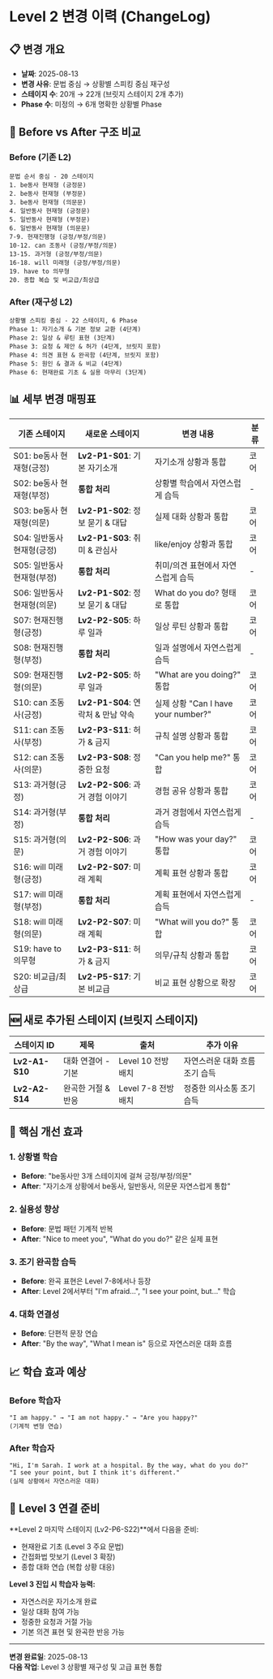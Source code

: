 # Level 2 변경 이력 (ChangeLog)

## 📋 변경 개요
- **날짜**: 2025-08-13
- **변경 사유**: 문법 중심 → 상황별 스피킹 중심 재구성
- **스테이지 수**: 20개 → 22개 (브릿지 스테이지 2개 추가)
- **Phase 수**: 미정의 → 6개 명확한 상황별 Phase

## 🔄 Before vs After 구조 비교

### Before (기존 L2)
```
문법 순서 중심 - 20 스테이지
1. be동사 현재형 (긍정문)
2. be동사 현재형 (부정문)  
3. be동사 현재형 (의문문)
4. 일반동사 현재형 (긍정문)
5. 일반동사 현재형 (부정문)
6. 일반동사 현재형 (의문문)
7-9. 현재진행형 (긍정/부정/의문)
10-12. can 조동사 (긍정/부정/의문)  
13-15. 과거형 (긍정/부정/의문)
16-18. will 미래형 (긍정/부정/의문)
19. have to 의무형
20. 종합 복습 및 비교급/최상급
```

### After (재구성 L2)  
```
상황별 스피킹 중심 - 22 스테이지, 6 Phase
Phase 1: 자기소개 & 기본 정보 교환 (4단계)
Phase 2: 일상 & 루틴 표현 (3단계)  
Phase 3: 요청 & 제안 & 허가 (4단계, 브릿지 포함)
Phase 4: 의견 표현 & 완곡함 (4단계, 브릿지 포함)
Phase 5: 원인 & 결과 & 비교 (4단계)
Phase 6: 현재완료 기초 & 실용 마무리 (3단계)
```

## 📊 세부 변경 매핑표

| 기존 스테이지 | 새로운 스테이지 | 변경 내용 | 분류 |
|-------------|----------------|----------|------|
| S01: be동사 현재형(긍정) | **Lv2-P1-S01**: 기본 자기소개 | 자기소개 상황과 통합 | 코어 |
| S02: be동사 현재형(부정) | **통합 처리** | 상황별 학습에서 자연스럽게 습득 | - |
| S03: be동사 현재형(의문) | **Lv2-P1-S02**: 정보 묻기 & 대답 | 실제 대화 상황과 통합 | 코어 |
| S04: 일반동사 현재형(긍정) | **Lv2-P1-S03**: 취미 & 관심사 | like/enjoy 상황과 통합 | 코어 |
| S05: 일반동사 현재형(부정) | **통합 처리** | 취미/의견 표현에서 자연스럽게 습득 | - |
| S06: 일반동사 현재형(의문) | **Lv2-P1-S02**: 정보 묻기 & 대답 | What do you do? 형태로 통합 | 코어 |
| S07: 현재진행형(긍정) | **Lv2-P2-S05**: 하루 일과 | 일상 루틴 상황과 통합 | 코어 |
| S08: 현재진행형(부정) | **통합 처리** | 일과 설명에서 자연스럽게 습득 | - |
| S09: 현재진행형(의문) | **Lv2-P2-S05**: 하루 일과 | "What are you doing?" 통합 | 코어 |
| S10: can 조동사(긍정) | **Lv2-P1-S04**: 연락처 & 만남 약속 | 실제 상황 "Can I have your number?" | 코어 |
| S11: can 조동사(부정) | **Lv2-P3-S11**: 허가 & 금지 | 규칙 설명 상황과 통합 | 코어 |
| S12: can 조동사(의문) | **Lv2-P3-S08**: 정중한 요청 | "Can you help me?" 통합 | 코어 |
| S13: 과거형(긍정) | **Lv2-P2-S06**: 과거 경험 이야기 | 경험 공유 상황과 통합 | 코어 |
| S14: 과거형(부정) | **통합 처리** | 과거 경험에서 자연스럽게 습득 | - |
| S15: 과거형(의문) | **Lv2-P2-S06**: 과거 경험 이야기 | "How was your day?" 통합 | 코어 |
| S16: will 미래형(긍정) | **Lv2-P2-S07**: 미래 계획 | 계획 표현 상황과 통합 | 코어 |
| S17: will 미래형(부정) | **통합 처리** | 계획 표현에서 자연스럽게 습득 | - |
| S18: will 미래형(의문) | **Lv2-P2-S07**: 미래 계획 | "What will you do?" 통합 | 코어 |
| S19: have to 의무형 | **Lv2-P3-S11**: 허가 & 금지 | 의무/규칙 상황과 통합 | 코어 |
| S20: 비교급/최상급 | **Lv2-P5-S17**: 기본 비교급 | 비교 표현 상황으로 확장 | 코어 |

## 🆕 새로 추가된 스테이지 (브릿지 스테이지)

| 스테이지 ID | 제목 | 출처 | 추가 이유 |
|------------|------|------|-----------|
| **Lv2-A1-S10** | 대화 연결어 - 기본 | Level 10 전방 배치 | 자연스러운 대화 흐름 조기 습득 |
| **Lv2-A2-S14** | 완곡한 거절 & 반응 | Level 7-8 전방 배치 | 정중한 의사소통 조기 습득 |

## 🎯 핵심 개선 효과

### 1. 상황별 학습
- **Before**: "be동사만 3개 스테이지에 걸쳐 긍정/부정/의문"
- **After**: "자기소개 상황에서 be동사, 일반동사, 의문문 자연스럽게 통합"

### 2. 실용성 향상  
- **Before**: 문법 패턴 기계적 반복
- **After**: "Nice to meet you", "What do you do?" 같은 실제 표현

### 3. 조기 완곡함 습득
- **Before**: 완곡 표현은 Level 7-8에서나 등장
- **After**: Level 2에서부터 "I'm afraid...", "I see your point, but..." 학습

### 4. 대화 연결성
- **Before**: 단편적 문장 연습
- **After**: "By the way", "What I mean is" 등으로 자연스러운 대화 흐름

## 📈 학습 효과 예상

### Before 학습자
```
"I am happy." → "I am not happy." → "Are you happy?"
(기계적 변형 연습)
```

### After 학습자  
```
"Hi, I'm Sarah. I work at a hospital. By the way, what do you do?"
"I see your point, but I think it's different."
(실제 상황에서 자연스러운 대화)
```

## 🔗 Level 3 연결 준비

**Level 2 마지막 스테이지 (Lv2-P6-S22)**에서 다음을 준비:
- 현재완료 기초 (Level 3 주요 문법)
- 간접화법 맛보기 (Level 3 확장)
- 종합 대화 연습 (복합 상황 대응)

**Level 3 진입 시 학습자 능력:**
- 자연스러운 자기소개 완료
- 일상 대화 참여 가능  
- 정중한 요청과 거절 가능
- 기본 의견 표현 및 완곡한 반응 가능

---

**변경 완료일**: 2025-08-13  
**다음 작업**: Level 3 상황별 재구성 및 고급 표현 통합